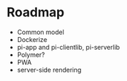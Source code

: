# Roadmap

* Common model
* Dockerize
* pi-app and pi-clientlib, pi-serverlib
* Polymer?
* PWA
* server-side rendering
